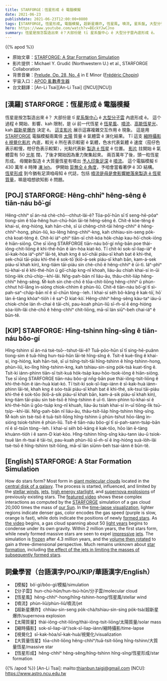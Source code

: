 ```yaml
---
title: STARFORGE：恆星形成 ê 電腦模擬
date: 2021-06-23
publishdate: 2021-06-23T12:00:00+0800
tags: [STARFORGE, 恆星形成, 電腦模擬, 超新星爆炸, 恆星風, 噴流, 星系盤, 大型分子雲, 3D 結構, 縮時攝影]
hero: https://www.youtube.com/watch?v=BEckYJwCJno
summary: 恆星是按怎製造出來 ê？大部份是 tī 星系盤中心 ê 大型分子雲內底形成 ê。
---
```


{{% apod %}}

- 原始文章：[STARFORGE: A Star Formation Simulation](https://apod.nasa.gov/apod/ap210623.html)
- 影片提供：Michael Y. Grudić (Northwestern U.) et al., STARFORGE Collaboration
- 背景音樂：[Prelude, Op. 28, No. 4](https://en.wikipedia.org/wiki/Prelude,_Op._28,_No._4_(Chopin)) in E Minor ([Frédéric Chopin](https://en.wikipedia.org/wiki/Fr%C3%A9d%C3%A9ric_Chopin))
- 宇宙入口：[APOD 亂數產生器](https://apod.nasa.gov/apod/random_apod.html)
- 台文翻譯：[An-Li Tsai][An-Li Tsai] ([NCU][NCU])

## [漢羅] STARFORGE：恆星形成 ê 電腦模擬
恆星是按怎製造出來 ê？
大部份是 tī [星系盤中心][central disk of a galaxy] ê [大型分子雲][giant molecular clouds t] 內底形成 ê。
這个過程 ê 開始、影響、kah 限制，是 ùi 前一代恆星 ê [恆星風][stellar winds]、[噴流][jets 1]、[高能恆星光][high energy starlight]、kah [超新星爆炸][supernova explosions t] 決定 ê。
[這支影片][featured video] 展示這寡複雜交互作用 ê 現象。
這是用 [STARFORGE][STARFORGE] 電腦模擬兩萬倍 [太陽][our Sun] 質量 ê 氣體雲 ê 演化結果。
Tī 這支 [縮時攝影 ê 視覺化影片][time-lapse visualization] 內底，較光 ê 所在表示較密 ê 氣體，色水代表氣體 ê 速度（茄仔色表示較慢，柑仔色表示較緊），光點代表新 [製造 ê 恆星][formed stars] ê 位置。
[影片][the video] 拄開始 ê 氣體雲有 50 [光年][light years] 闊，了後才開始因為重力聚集起來。
兩百萬年了後，頭一粒恆星形成。
毋閣新製造 ê 大質量恆星有噴出 [予人印象足深][impressive] ê [噴流][jets 2 t]。
這个電腦模擬 tī 430 萬年 ê 時陣 [凍 leh][frozen]。
伊開始 [踅無仝 ê 角度][volume then rotated]，予咱會當看著伊 ê 3D 結構。
[恆星形成][star formation] 到今猶有足濟咱毋知 ê 代誌，包括 [噴流是毋是會影響紲落來製造 ê 恆星質量][the effect of the jets in limiting the masses of subsequently formed stars]，嘛是咱想欲知影 ê 問題。

## [POJ] STARFORGE: Hêng-chhiⁿ hêng-sêng ê tiān-náu bô͘-gí
Hêng-chhiⁿ sī án-ná chè-chō--chhut-lâi-ê?
Tōa-pō͘-hūn sī tī seng-hē-pôaⁿ tiong-sim ê tōa-hêng hun-chú-hûn lāi-té hêng-sêng ê.
Chit-ê kòe-têng ê khai-sí, éng-hióng, kah hān-chè, sī ùi chêng-chi̍t-tāi hêng-chhiⁿ ê hêng-chhiⁿ-hong, phùn-liû, ko-lêng hêng-chhiⁿ-kng, kah chhiau-sin-seng po̍k-chà koat-tēng ê.
Chit-ki iáⁿ-phìⁿ tiān-sī chit-kóa ho̍k-cha̍p kau-hō͘-chok-iōng ê hiān-siōng.
Che sī iōng STARFORGE tiān-náu bô͘-gí nn̄g-bān poe thài-iông-chit-liōng ê khì-thé-hûn ê ián-hòa kiat-kó.
Tī chit-ki sok-sî-liap-iáⁿ ê sī-kak-hòa iáⁿ-phìⁿ lāi-té, khah kng ê só͘-chāi piáu-sī khah bat ê khì-thé, sek-chúi tāi-piáu khì-thé ê sok-tō͘ (kiô-á-sek piáu-sī khah bān, kam-á-sek piáu-sī khah kín), kng-tiám tāi-piáu sin chè-chō ê hêng-chhiⁿ ê ūi-tì.
Iáⁿ-phìⁿ tú-khai-sí ê khì-thé-hûn ū gō͘-cha̍p kng-nî khoah, liáu-āu chiah khai-sí in-ūi tiōng-le̍k chū-chi̍p--khí-lâi.
Nn̄g-pah-bān nî liáu-āu, thâu-chi̍t-lia̍p hêng-chhiⁿ hêng-sêng.
M̄-koh sin chè-chō ê tōa-chit-liōng hêng-chhiⁿ ū phùn-chhut hō͘-lâng ìn-sióng chiok-chhim ê phùn-liû.
Chit-ê tiān-náu bô͘-gí tī sì-pah-saⁿ-cha̍p-bān nî ê sî-chūn tòng--leh.
I khai-sí se̍h bô-kâng ê kak-tō͘, hō͘ lán ē-tàng khòaⁿ-tio̍h i ê saⁿ-D kiat-kò͘.
Hêng-chhiⁿ hêng-sêng kàu-taⁿ iáu-ū chiok-chōe lán m̄-chai ê tāi-chì, pau-koah phùn-liû sī-m̄-sī ē éng-hióng sòa-lo̍h-lâi chè-chō ê hêng-chhiⁿ chit-liōng, mā-sī lán siūⁿ-beh chai-iáⁿ ê būn-tê.

## [KIP] STARFORGE: Hîng-tshinn hîng-sîng ê tiān-náu bôo-gí
Hîng-tshinn sī án-ná tsè-tsō--tshut-lâi-ê?
Tuā-pōo-hūn sī tī sing-hē-puânn tiong-sim ê tuā-hîng hun-tsú-hûn lāi-té hîng-sîng ê.
Tsit-ê kuè-tîng ê khai-sí, íng-hióng, kah hān-tsè, sī uì tsîng-tsi̍t-tāi hîng-tshinn ê hîng-tshinn-hong, phùn-liû, ko-lîng hîng-tshinn-kng, kah tshiau-sin-sing po̍k-tsà kuat-tīng ê.
Tsit-ki iánn-phìnn tiān-sī tsit-kuá ho̍k-tsa̍p kau-hōo-tsok-iōng ê hiān-siōng.
Tse sī iōng STARFORGE tiān-náu bôo-gí nn̄g-bān pue thài-iông-tsit-liōng ê khì-thé-hûn ê ián-huà kiat-kó.
Tī tsit-ki sok-sî-liap-iánn ê sī-kak-huà iánn-phìnn lāi-té, khah kng ê sóo-tsāi piáu-sī khah bat ê khì-thé, sik-tsuí tāi-piáu khì-thé ê sok-tōo (kiô-á-sik piáu-sī khah bān, kam-á-sik piáu-sī khah kín), kng-tiám tāi-piáu sin tsè-tsō ê hîng-tshinn ê uī-tì.
Iánn-phìnn tú-khai-sí ê khì-thé-hûn ū gōo-tsa̍p kng-nî khuah, liáu-āu tsiah khai-sí in-uī tiōng-li̍k tsū-tsi̍p--khí-lâi.
Nn̄g-pah-bān nî liáu-āu, thâu-tsi̍t-lia̍p hîng-tshinn hîng-sîng.
M̄-koh sin tsè-tsō ê tuā-tsit-liōng hîng-tshinn ū phùn-tshut hōo-lâng ìn-sióng tsiok-tshim ê phùn-liû.
Tsit-ê tiān-náu bôo-gí tī sì-pah-sann-tsa̍p-bān nî ê sî-tsūn tòng--leh.
I khai-sí se̍h bô-kâng ê kak-tōo, hōo lán ē-tàng khuànn-tio̍h i ê sann-D kiat-kòo.
Hîng-tshinn hîng-sîng kàu-tann iáu-ū tsiok-tsuē lán m̄-tsai ê tāi-tsì, pau-kuah phùn-liû sī-m̄-sī ē íng-hióng suà-lo̍h-lâi tsè-tsō ê hîng-tshinn tsit-liōng, mā-sī lán siūnn-beh tsai-iánn ê būn-tê.



## [English] STARFORGE: A Star Formation Simulation
How do stars form?
Most form in [giant molecular clouds][giant molecular clouds eng] located in the [central disk of a galaxy][central disk of a galaxy].
The process is started, influenced, and limited by the [stellar winds][stellar winds], [jets][jets 1], [high energy starlight][high energy starlight], and [supernova explosions][supernova explosions eng] of previously existing stars.
The [featured video][featured video] shows these complex interactions as computed by the [STARFORGE][STARFORGE] simulation of a gas cloud 20,000 times the mass of [our Sun][our Sun].
In the [time-lapse visualization][time-lapse visualization], lighter regions indicate denser gas, color encodes the gas speed (purple is slow, orange is fast), while dots indicate the positions of newly [formed stars][formed stars].
As [the video][the video] begins, a gas cloud spanning about 50 [light years][light years] begins to condense under its own gravity.
Within 2 million years, the first stars form, while newly formed massive stars are seen to expel [impressive][impressive] [jets][jets 2 eng].
The simulation is [frozen][frozen] after 4.3 million years, and the [volume then rotated][volume then rotated] to gain a three-dimensional perspective.
Much remains unknown about [star formation][star formation], including [the effect of the jets in limiting the masses of subsequently formed stars][the effect of the jets in limiting the masses of subsequently formed stars].

## 詞彙學習（台語漢字/POJ/KIP/華語漢字/English）

- 【模擬】bô͘-gí/bôo-gí/模擬/simulation
- 【分子雲】hun-chú-hûn/hun-tsú-hûn/分子雲/molecular cloud
- 【恆星風】hêng-chhiⁿ-hong/hîng-tshinn-hong/恆星風/stellar wind
- 【噴流】phùn-liû/phùn-liû/噴流/jet
- 【超新星爆炸】chhiau-sin-seng po̍k-chà/tshiau-sin-sing po̍k-tsà/超新星爆炸/supernova explosion
- 【太陽質量】thài-iông-chit-liōng/thài-iông-tsit-liōng/太陽質量/solar mass
- 【縮時攝影】sok-sî-liap-iáⁿ/sok-sî-liap-iánn/縮時攝影/time-lapse
- 【視覺化】sī-kak-hòa/sī-kak-huà/視覺化/visualization
- 【大質量恆星】tōa-chit-liōng hêng-chhiⁿ/tuā-tsit-liōng hîng-tshinn/大質量恆星/massive star
- 【恆星形成】hêng-chhiⁿ hêng-sêng/hîng-tshinn hîng-sîng/恆星形成/star formation



{{% /apod %}}
[An-Li Tsai]: mailto:thianbun.taigi@gmail.com
[NCU]: https://www.astro.ncu.edu.tw

[giant molecular clouds eng]:https://apod.nasa.gov/apod/ap210502.html
[giant molecular clouds t]:https://apod.tw/daily/20210502/
[central disk of a galaxy]:https://astrobites.org/2013/04/17/the-whirlpool-galaxy-like-youve-never-seen-it-before/
[stellar winds]:https://astronomy.swin.edu.au/cosmos/S/Stellar+Winds
[jets 1]:https://astronomy.swin.edu.au/cosmos/S/stellar+jets
[high energy starlight]:https://en.wikipedia.org/wiki/Ionizing_radiation
[supernova explosions eng]:https://apod.nasa.gov/apod/ap210118.html
[supernova explosions t]:https://apod.tw/daily/20210118/
[featured video]:https://youtu.be/Aehqb-vDV_w
[STARFORGE]:http://www.starforge.space/
[our Sun]:https://solarsystem.nasa.gov/solar-system/sun/overview/
[time-lapse visualization]:http://www.starforge.space/movies.html
[formed stars]:https://science.nasa.gov/astrophysics/focus-areas/how-do-stars-form-and-evolve
[the video]:https://youtu.be/BEckYJwCJno
[light years]:https://spaceplace.nasa.gov/light-year/en/
[impressive]:https://img.huffingtonpost.com/asset/5bad12683c000032000b0e42.jpeg
[jets 2 eng]:https://apod.nasa.gov/apod/ap210622.html
[jets 2 t]:https://apod.tw/daily/20210622/
[frozen]:https://apod.nasa.gov/apod/ap181218.html
[volume then rotated]:https://youtu.be/QSivvdIyeG4
[star formation]:https://en.wikipedia.org/wiki/Star_formation
[the effect of the jets in limiting the masses of subsequently formed stars]:https://arxiv.org/abs/2010.11249
